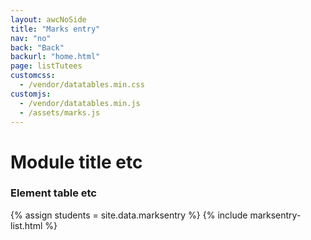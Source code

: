 ```yaml
---
layout: awcNoSide
title: "Marks entry"
nav: "no"
back: "Back"
backurl: "home.html"
page: listTutees
customcss:
  - /vendor/datatables.min.css
customjs:
  - /vendor/datatables.min.js
  - /assets/marks.js
---
```

<style>
#DataTable input {width: 3em}
</style>

# Module title etc

### Element table etc

{% assign students = site.data.marksentry %}
{% include marksentry-list.html %}
